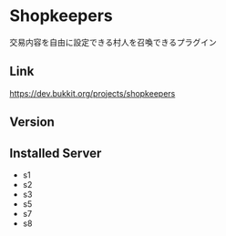 # Shopkeepers
交易内容を自由に設定できる村人を召喚できるプラグイン

## Link
https://dev.bukkit.org/projects/shopkeepers

## Version

## Installed Server
- s1
- s2
- s3
- s5
- s7
- s8
